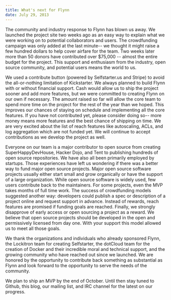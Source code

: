 ```yaml
---
title: What's next for Flynn
date: July 29, 2013
---
```


The community and industry response to Flynn has blown us away. We launched the project site two weeks ago as an easy way to explain what we were working on to potential collaborators and users. The crowdfunding campaign was only added at the last minute-- we thought it might raise a few hundred dollars to help cover airfare for the team. Two weeks later more than 50 donors have contributed over $75,000 -- almost the entire budget for the project. This support and enthusiasm from the industry, open source community, and potential users means the world to us.

We used a contribute button (powered by Selfstarter.us and Stripe) to avoid the all-or-nothing limitation of Kickstarter. We always planned to build Flynn with or without financial support. Cash would allow us to ship the project sooner and add more features, but we were committed to creating Flynn on our own if necessary. The amount raised so far will allow the core team to spend more time on the project for the rest of the year than we hoped. This improves our chances of staying on schedule and implementing all the core features. If you have not contributed yet, please consider doing so-- more money means more features and the best chance of shipping on time. We are very excited about the list of reach features like autoscaling, ACLs, and log aggregation which are not funded yet. We will continue to accept contributions as we develop the project as well.

Everyone on our team is a major contributor to open source from creating SuperHappyDevHouse, Hacker Dojo, and Tent to publishing hundreds of open source repositories. We have also all been primarily employed by startups. Those experiences have left us wondering if there was a better way to fund major open source projects. Major open source software projects usually either start small and grow organically or have the support of a large organization. While open source software is widely used, few users contribute back to the maintainers. For some projects, even the MVP takes months of full time work. The success of crowdfunding models suggested another way: developers could publish a spec or description of a project online and request support in advance. Instead of rewards, reach features are promised if funding goals are reached. Finally, we strongly disapprove of early access or open sourcing a project as a reward. We believe that open source projects should be developed in the open and permissively licensed from day one. With your support this model allowed us to meet all those goals. 

We thank the organizations and individuals who already sponsored Flynn, the Lockitron team for creating Selfstarter, the dotCloud team for the creation of Docker and their incredible moral and technical support, and the growing community who have reached out since we launched. We are honored by the opportunity to contribute back something as substantial as Flynn and look forward to the opportunity to serve the needs of the community. 

We plan to ship an MVP by the end of October. Until then stay tuned to Github, this blog, our mailing list, and IRC channel for the latest on our progress.
